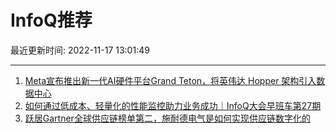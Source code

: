 # InfoQ推荐

最近更新时间: 2022-11-17 13:01:49

--- 
1. [Meta宣布推出新一代AI硬件平台Grand Teton，将英伟达 Hopper 架构引入数据中心](https://www.infoq.cn/article/E3GhWKgg0YHy1OzmXg3U) 
2. [如何通过低成本、轻量化的性能监控助力业务成功｜InfoQ大会早班车第27期](https://www.infoq.cn/article/sgiSe9L54MuXBppstyhi) 
3. [跃居Gartner全球供应链榜单第二，施耐德电气是如何实现供应链数字化的](https://www.infoq.cn/article/z9DfpZCh0femWpQ6awVp) 
